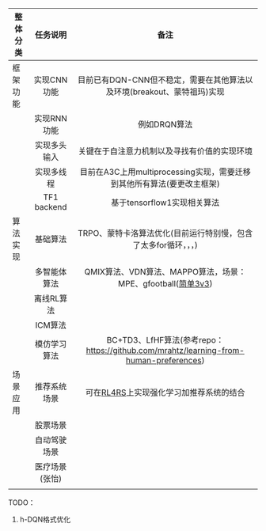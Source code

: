 | 整体分类 |    任务说明    |                             备注                             |
| -------- | :------------: | :----------------------------------------------------------: |
| 框架功能 |  实现CNN功能   | 目前已有DQN-CNN但不稳定，需要在其他算法以及环境(breakout、蒙特祖玛)实现 |
|          |  实现RNN功能   |                         例如DRQN算法                         |
|          |  实现多头输入  |         关键在于自注意力机制以及寻找有价值的实现环境         |
|          |   实现多线程   | 目前在A3C上用multiprocessing实现，需要迁移到其他所有算法(要更改主框架) |
|          |  TF1 backend   |                 基于tensorflow1实现相关算法                  |
| 算法实现 |    基础算法    | TRPO、蒙特卡洛算法优化(目前运行特别慢，包含了太多for循环，，，) |
|          |  多智能体算法  | QMIX算法、VDN算法、MAPPO算法，场景：MPE、gfootball([简单3v3](https://github.com/johnjim0816/gfootball)) |
|          |   离线RL算法   |                                                              |
|          |    ICM算法     |                                                              |
|          |  模仿学习算法  | BC+TD3、LfHF算法(参考repo：https://github.com/mrahtz/learning-from-human-preferences) |
| 场景应用 |  推荐系统场景  | 可在[RL4RS](https://github.com/fuxiAIlab/RL4RS)上实现强化学习加推荐系统的结合 |
|          |    股票场景    |                                                              |
|          |  自动驾驶场景  |                                                              |
|          | 医疗场景(张怡) |                                                              |
|          |                |                                                              |



TODO：

1. h-DQN格式优化